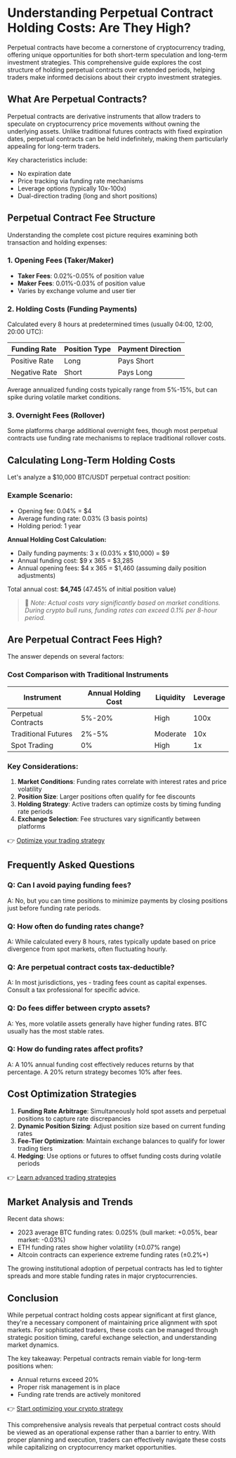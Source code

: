 # Understanding Perpetual Contract Holding Costs: Are They High?

Perpetual contracts have become a cornerstone of cryptocurrency trading, offering unique opportunities for both short-term speculation and long-term investment strategies. This comprehensive guide explores the cost structure of holding perpetual contracts over extended periods, helping traders make informed decisions about their crypto investment strategies.

## What Are Perpetual Contracts?

Perpetual contracts are derivative instruments that allow traders to speculate on cryptocurrency price movements without owning the underlying assets. Unlike traditional futures contracts with fixed expiration dates, perpetual contracts can be held indefinitely, making them particularly appealing for long-term traders.

Key characteristics include:
- No expiration date
- Price tracking via funding rate mechanisms
- Leverage options (typically 10x-100x)
- Dual-direction trading (long and short positions)

## Perpetual Contract Fee Structure

Understanding the complete cost picture requires examining both transaction and holding expenses:

### 1. Opening Fees (Taker/Maker)
- **Taker Fees**: 0.02%-0.05% of position value
- **Maker Fees**: 0.01%-0.03% of position value
- Varies by exchange volume and user tier

### 2. Holding Costs (Funding Payments)
Calculated every 8 hours at predetermined times (usually 04:00, 12:00, 20:00 UTC):

| Funding Rate | Position Type | Payment Direction |
|--------------|---------------|-------------------|
| Positive Rate | Long | Pays Short |
| Negative Rate | Short | Pays Long |

Average annualized funding costs typically range from 5%-15%, but can spike during volatile market conditions.

### 3. Overnight Fees (Rollover)
Some platforms charge additional overnight fees, though most perpetual contracts use funding rate mechanisms to replace traditional rollover costs.

## Calculating Long-Term Holding Costs

Let's analyze a $10,000 BTC/USDT perpetual contract position:

### Example Scenario:
- Opening fee: 0.04% = $4
- Average funding rate: 0.03% (3 basis points)
- Holding period: 1 year

**Annual Holding Cost Calculation:**
- Daily funding payments: 3 x (0.03% x $10,000) = $9
- Annual funding cost: $9 x 365 = $3,285
- Annual opening fees: $4 x 365 = $1,460 (assuming daily position adjustments)

Total annual cost: **$4,745** (47.45% of initial position value)

> 📌 *Note: Actual costs vary significantly based on market conditions. During crypto bull runs, funding rates can exceed 0.1% per 8-hour period.*

## Are Perpetual Contract Fees High?

The answer depends on several factors:

### Cost Comparison with Traditional Instruments
| Instrument | Annual Holding Cost | Liquidity | Leverage |
|------------|---------------------|-----------|----------|
| Perpetual Contracts | 5%-20% | High | 100x |
| Traditional Futures | 2%-5% | Moderate | 10x |
| Spot Trading | 0% | High | 1x |

### Key Considerations:
1. **Market Conditions**: Funding rates correlate with interest rates and price volatility
2. **Position Size**: Larger positions often qualify for fee discounts
3. **Holding Strategy**: Active traders can optimize costs by timing funding rate periods
4. **Exchange Selection**: Fee structures vary significantly between platforms

👉 [Optimize your trading strategy](https://bit.ly/okx-bonus)

## Frequently Asked Questions

### Q: Can I avoid paying funding fees?
A: No, but you can time positions to minimize payments by closing positions just before funding rate periods.

### Q: How often do funding rates change?
A: While calculated every 8 hours, rates typically update based on price divergence from spot markets, often fluctuating hourly.

### Q: Are perpetual contract costs tax-deductible?
A: In most jurisdictions, yes - trading fees count as capital expenses. Consult a tax professional for specific advice.

### Q: Do fees differ between crypto assets?
A: Yes, more volatile assets generally have higher funding rates. BTC usually has the most stable rates.

### Q: How do funding rates affect profits?
A: A 10% annual funding cost effectively reduces returns by that percentage. A 20% return strategy becomes 10% after fees.

## Cost Optimization Strategies

1. **Funding Rate Arbitrage**: Simultaneously hold spot assets and perpetual positions to capture rate discrepancies
2. **Dynamic Position Sizing**: Adjust position size based on current funding rates
3. **Fee-Tier Optimization**: Maintain exchange balances to qualify for lower trading tiers
4. **Hedging**: Use options or futures to offset funding costs during volatile periods

👉 [Learn advanced trading strategies](https://bit.ly/okx-bonus)

## Market Analysis and Trends

Recent data shows:
- 2023 average BTC funding rates: 0.025% (bull market: +0.05%, bear market: -0.03%)
- ETH funding rates show higher volatility (±0.07% range)
- Altcoin contracts can experience extreme funding rates (±0.2%+)

The growing institutional adoption of perpetual contracts has led to tighter spreads and more stable funding rates in major cryptocurrencies.

## Conclusion

While perpetual contract holding costs appear significant at first glance, they're a necessary component of maintaining price alignment with spot markets. For sophisticated traders, these costs can be managed through strategic position timing, careful exchange selection, and understanding market dynamics.

The key takeaway: Perpetual contracts remain viable for long-term positions when:
- Annual returns exceed 20%
- Proper risk management is in place
- Funding rate trends are actively monitored

👉 [Start optimizing your crypto strategy](https://bit.ly/okx-bonus)

This comprehensive analysis reveals that perpetual contract costs should be viewed as an operational expense rather than a barrier to entry. With proper planning and execution, traders can effectively navigate these costs while capitalizing on cryptocurrency market opportunities.